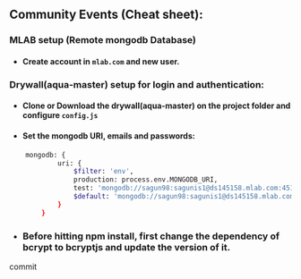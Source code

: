## Community Events (Cheat sheet):

### MLAB setup (Remote mongodb Database)  
- #### Create account in `mlab.com` and new user.  
    
  
### Drywall(aqua-master) setup for login and authentication:  
- #### Clone or Download the drywall(aqua-master) on the project folder and configure `config.js`
- #### Set the mongodb URI, emails and passwords:
```bash
    mongodb: {
            uri: {
                $filter: 'env',
                production: process.env.MONGODB_URI,
                test: 'mongodb://sagun98:sagunis1@ds145158.mlab.com:45158/comeventsapp',
                $default: 'mongodb://sagun98:sagunis1@ds145158.mlab.com:45158/comeventsapp'
            }
        }
``` 
- ### Before hitting npm install, first change the dependency of bcrypt to bcryptjs and update the version of it.

commit
